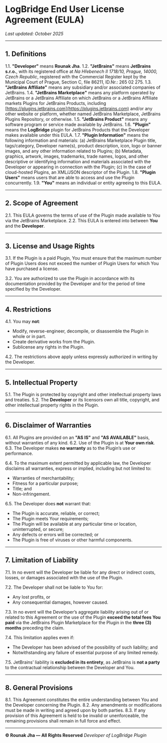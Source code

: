 # **LogBridge End User License Agreement (EULA)**

*Last updated: October 2025*

---

## **1. Definitions**

1.1. **"Developer"** means **Rounak Jha**.
1.2. **"JetBrains"** means **JetBrains s.r.o.**, with its registered office at *Na Hřebenech II 1718/10, Prague, 14000, Czech Republic*, registered with the Commercial Register kept by the Municipal Court of Prague, Section C, file 86211, ID.Nr.: 265 02 275.
1.3. **"JetBrains Affiliate"** means any subsidiary and/or associated companies of JetBrains.
1.4. **"JetBrains Marketplace"** means any platform operated by JetBrains or a JetBrains Affiliate on which JetBrains or a JetBrains Affiliate markets Plugins for JetBrains Products, including [https://plugins.jetbrains.com](https://plugins.jetbrains.com) and/or any other website or platform, whether named JetBrains Marketplace, JetBrains Plugins Repository, or otherwise.
1.5. **"JetBrains Product"** means any software program or service made available by JetBrains.
1.6. **"Plugin"** means the **LogBridge** plugin for JetBrains Products that the Developer makes available under this EULA.
1.7. **"Plugin Information"** means the following information and materials:
(a) JetBrains Marketplace Plugin title, tags/category, Developer name(s), product description, icon, logo or banner images, and any other information related to Plugins;
(b) Metadata, graphics, artwork, images, trademarks, trade names, logos, and other descriptive or identifying information and materials associated with the Developer or appearing in connection with the Plugin;
(c) In the case of cloud-hosted Plugins, an XML/JSON descriptor of the Plugin.
1.8. **"Plugin Users"** means users that are able to access and use the Plugin concurrently.
1.9. **"You"** means an individual or entity agreeing to this EULA.

---

## **2. Scope of Agreement**

2.1. This EULA governs the terms of use of the Plugin made available to You via the JetBrains Marketplace.
2.2. This EULA is entered into between **You** and the **Developer**.

---

## **3. License and Usage Rights**

3.1. If the Plugin is a paid Plugin, You must ensure that the maximum number of Plugin Users does not exceed the number of Plugin Users for which You have purchased a license.

3.2. You are authorized to use the Plugin in accordance with its documentation provided by the Developer and for the period of time specified by the Developer.

---

## **4. Restrictions**

4.1. You may **not**:

* Modify, reverse-engineer, decompile, or disassemble the Plugin in whole or in part.
* Create derivative works from the Plugin.
* Sublicense any rights in the Plugin.

4.2. The restrictions above apply unless expressly authorized in writing by the Developer.

---

## **5. Intellectual Property**

5.1. The Plugin is protected by copyright and other intellectual property laws and treaties.
5.2. The **Developer** or its licensors own all title, copyright, and other intellectual property rights in the Plugin.

---

## **6. Disclaimer of Warranties**

6.1. All Plugins are provided on an **"AS IS"** and **"AS AVAILABLE"** basis, without warranties of any kind.
6.2. Use of the Plugin is at **Your own risk**.
6.3. The Developer makes **no warranty** as to the Plugin’s use or performance.

6.4. To the maximum extent permitted by applicable law, the Developer disclaims all warranties, express or implied, including but not limited to:

* Warranties of merchantability;
* Fitness for a particular purpose;
* Title; and
* Non-infringement.

6.5. The Developer does **not** warrant that:

* The Plugin is accurate, reliable, or correct;
* The Plugin meets Your requirements;
* The Plugin will be available at any particular time or location, uninterrupted, or secure;
* Any defects or errors will be corrected; or
* The Plugin is free of viruses or other harmful components.

---

## **7. Limitation of Liability**

7.1. In no event will the Developer be liable for any direct or indirect costs, losses, or damages associated with the use of the Plugin.

7.2. The Developer shall not be liable to You for:

* Any lost profits, or
* Any consequential damages, however caused.

7.3. In no event will the Developer’s aggregate liability arising out of or related to this Agreement or the use of the Plugin **exceed the total fees You paid** via the JetBrains Plugin Marketplace for the Plugin in the **three (3) months** preceding the claim.

7.4. This limitation applies even if:

* The Developer has been advised of the possibility of such liability; and
* Notwithstanding any failure of essential purpose of any limited remedy.

7.5. JetBrains’ liability is **excluded in its entirety**, as JetBrains is **not a party** to the contractual relationship between the Developer and You.

---

## **8. General Provisions**

8.1. This Agreement constitutes the entire understanding between You and the Developer concerning the Plugin.
8.2. Any amendments or modifications must be made in writing and agreed upon by both parties.
8.3. If any provision of this Agreement is held to be invalid or unenforceable, the remaining provisions shall remain in full force and effect.

---

**© Rounak Jha — All Rights Reserved**
*Developer of LogBridge Plugin*
